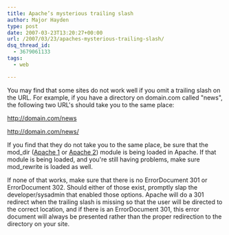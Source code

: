 ```yaml
---
title: Apache’s mysterious trailing slash
author: Major Hayden
type: post
date: 2007-03-23T13:20:27+00:00
url: /2007/03/23/apaches-mysterious-trailing-slash/
dsq_thread_id:
  - 3679061133
tags:
  - web

---
```

You may find that some sites do not work well if you omit a trailing slash on the URL. For example, if you have a directory on domain.com called "news", the following two URL's should take you to the same place:

http://domain.com/news

http://domain.com/news/

If you find that they do not take you to the same place, be sure that the mod_dir ([Apache 1][1] or [Apache 2][2]) module is being loaded in Apache. If that module is being loaded, and you're still having problems, make sure mod_rewrite is loaded as well.

If none of that works, make sure that there is no ErrorDocument 301 or ErrorDocument 302. Should either of those exist, promptly slap the developer/sysadmin that enabled those options. Apache will do a 301 redirect when the trailing slash is missing so that the user will be directed to the correct location, and if there is an ErrorDocument 301, this error document will always be presented rather than the proper redirection to the directory on your site.

 [1]: http://httpd.apache.org/docs/1.3/mod/mod_dir.html
 [2]: http://httpd.apache.org/docs/2.0/mod/mod_dir.html
